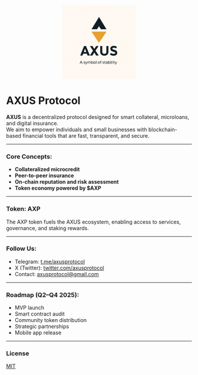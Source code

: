 <p align="center">
  <img src="file_00000000a04c61f7ac1fdab068c7e8d9.png" alt="AXUS Logo" width="200"/>
</p>

# AXUS Protocol

**AXUS** is a decentralized protocol designed for smart collateral, microloans, and digital insurance.  
We aim to empower individuals and small businesses with blockchain-based financial tools that are fast, transparent, and secure.

---

### Core Concepts:
- **Collateralized microcredit**
- **Peer-to-peer insurance**
- **On-chain reputation and risk assessment**
- **Token economy powered by $AXP**

---

### Token: AXP
The AXP token fuels the AXUS ecosystem, enabling access to services, governance, and staking rewards.

---

### Follow Us:
- Telegram: [t.me/axusprotocol](https://t.me/axusprotocol)
- X (Twitter): [twitter.com/axusprotocol](https://twitter.com/axusprotocol)
- Contact: axusprotocol@gmail.com

---

### Roadmap (Q2–Q4 2025):
- MVP launch
- Smart contract audit
- Community token distribution
- Strategic partnerships
- Mobile app release

---

### License
[MIT](LICENSE)
